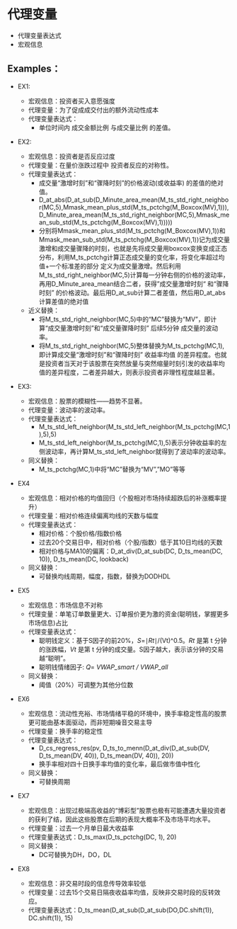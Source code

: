 # 代理变量

- 代理变量表达式
- 宏观信息

## Examples：

- EX1:
    - 宏观信息：投资者买入意愿强度
    - 代理变量：为了促成成交付出的额外流动性成本
    - 代理变量表达式：
        - 单位时间内 成交金额比例 与成交量比例 的差值。
- EX2:
    - 宏观信息：投资者是否反应过度
    - 代理变量：在量价涨跌过程中 投资者反应的对称性。
    - 代理变量表达式：
        - 成交量“激增时刻”和“骤降时刻”的价格波动(或收益率) 的差值的绝对值。
        - D_at_abs(D_at_sub(D_Minute_area_mean(M_ts_std_right_neighbor(MC,5),Mmask_mean_plus_std(M_ts_pctchg(M_Boxcox(MV),1))),D_Minute_area_mean(M_ts_std_right_neighbor(MC,5),Mmask_mean_sub_std(M_ts_pctchg(M_Boxcox(MV),1)))))
        - 分别将Mmask_mean_plus_std(M_ts_pctchg(M_Boxcox(MV),1))和Mmask_mean_sub_std(M_ts_pctchg(M_Boxcox(MV),1))记为成交量激增和成交量骤降的时刻，也就是先将成交量用boxcox变换变成正态分布，利用M_ts_pctchg计算正态成交量的变化率，将变化率超过均值+一个标准差的部分 定义为成交量激增。然后利用M_ts_std_right_neighbor(MC,5)计算每一分钟右侧的价格的波动率，再用D_Minute_area_mean结合二者，获得”成交量激增时刻“ 和“骤降时刻” 的价格波动。最后用D_at_sub计算二者差值，然后用D_at_abs计算差值的绝对值
    - 近义替换：
        - 将M_ts_std_right_neighbor(MC,5)中的“MC”替换为“MV”，即计算“成交量激增时刻”和“成交量骤降时刻” 后续5分钟 成交量的波动率。
        - 将M_ts_std_right_neighbor(MC,5)整体替换为M_ts_pctchg(MC,1),即计算成交量“激增时刻”和“骤降时刻” 收益率均值 的差异程度。也就是投资者当天对于该股票在突然放量与突然缩量时刻引发的收益率均值的差异程度，二者差异越大，则表示投资者非理性程度越显著。
- EX3:
    - 宏观信息：股票的模糊性——趋势不显著。
    - 代理变量：波动率的波动率。
    - 代理变量表达式：
        - M_ts_std_left_neighbor(M_ts_std_left_neighbor(M_ts_pctchg(MC,1),5),5)
        - M_ts_std_left_neighbor(M_ts_pctchg(MC,1),5)表示分钟收益率的左侧波动率，再计算M_ts_std_left_neighbor就得到了波动率的波动率。
    - 同义替换：
        - M_ts_pctchg(MC,1)中将“MC”替换为“MV”,”MO”等等

- EX4
    - 宏观信息：相对价格的均值回归（个股相对市场持续超跌后的补涨概率提升）
    - 代理变量：相对价格连续偏离均线的天数与幅度
    - 代理变量表达式：
        - 相对价格：个股价格/指数价格
        - 过去20个交易日中，相对价格（个股/指数）低于其10日均线的天数
        - 相对价格与MA10的偏离：D_at_div(D_at_sub(DC, D_ts_mean(DC, 10)), D_ts_mean(DC, lookback)
    - 同义替换：
        - 可替换均线周期，幅度，指数，替换为DODHDL

- EX5
    - 宏观信息：市场信息不对称
    - 代理变量：单笔订单数量更大、订单报价更为激的资金(聪明钱，掌握更多市场信息)占比
    - 代理变量表达式：
        - 聪明钱定义：基于S因子的前20%，*S*=∣*Rt*∣/(Vt)^0.5。*Rt* 是第 t 分钟的涨跌幅，*Vt* 是第 t 分钟的成交量。S因子越大，表示该分钟的交易越“聪明”。
        - 聪明钱情绪因子: *Q*= *VWAP_smart / VWAP_all*
    - 同义替换：
        - 阈值（20%）可调整为其他分位数

- EX6
    - 宏观信息：流动性充裕、市场情绪平稳的环境中，换手率稳定性高的股票更可能由基本面驱动，而非短期噪音交易主导
    - 代理变量：换手率的稳定性
    - 代理变量表达式：
        - D_cs_regress_res(pv, D_ts_to_menn(D_at_div(D_at_sub(DV, D_ts_mean(DV, 40)), D_ts_mean(DV, 40)), 20))
        - 换手率相对四十日换手率均值的变化率，最后做市值中性化
    - 同义替换：
        - 可替换周期

- EX7
    - 宏观信息：出现过极端高收益的“博彩型”股票也极有可能遭遇大量投资者的获利了结，因此这些股票在后期的表现大概率不及市场平均水平。
    - 代理变量：过去一个月单日最大收益率
    - 代理变量表达式：D_ts_max(D_ts_pctchg(DC, 1), 20)
    - 同义替换：
        - DC可替换为DH，DO，DL
    
- EX8
    - 宏观信息：非交易时段的信息传导效率较低
    - 代理变量：过去15个交易日隔夜收益率均值，反映非交易时段的反转效应。
    - 代理变量表达式：D_ts_mean(D_at_sub(D_at_sub(DO,DC.shift(1)), DC.shift(1)), 15)